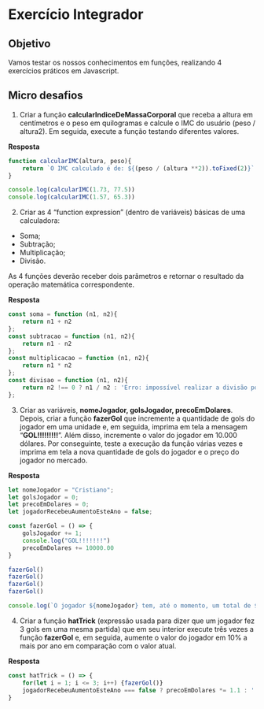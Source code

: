 # Exercício Integrador


## Objetivo

Vamos testar os nossos conhecimentos em funções, realizando 4 exercícios práticos em Javascript.

## Micro desafios

1) Criar a função **calcularIndiceDeMassaCorporal** que receba a altura em centímetros e o peso em quilogramas e calcule o IMC do usuário (peso / altura2).
Em seguida, execute a função testando diferentes valores.


**Resposta**

```js
function calcularIMC(altura, peso){
    return `O IMC calculado é de: ${(peso / (altura **2)).toFixed(2)}`
}

console.log(calcularIMC(1.73, 77.5))
console.log(calcularIMC(1.57, 65.3))
```

2) Criar as 4 “function expression” (dentro de variáveis) básicas de uma calculadora:

* Soma;
* Subtração;
* Multiplicação;
* Divisão.

As 4 funções deverão receber dois parâmetros e retornar o resultado da operação matemática correspondente.


**Resposta**

```js
const soma = function (n1, n2){
    return n1 + n2
};
const subtracao = function (n1, n2){
    return n1 - n2
};
const multiplicacao = function (n1, n2){
    return n1 * n2
};
const divisao = function (n1, n2){
    return n2 !== 0 ? n1 / n2 : 'Erro: impossível realizar a divisão por zero'
};
```

3) Criar as variáveis, **nomeJogador, golsJogador, precoEmDolares**. Depois, criar a função **fazerGol** que incremente a quantidade de gols do jogador em uma unidade e, em seguida, imprima em tela a mensagem “**GOL!!!!!!!!!**”. Além disso, incremente o valor do jogador em 10.000 dólares. Por conseguinte, teste a execução da função várias vezes e imprima em tela a nova quantidade de gols do jogador e o preço do jogador no mercado.


**Resposta**

```js
let nomeJogador = "Cristiano";
let golsJogador = 0;
let precoEmDolares = 0;
let jogadorRecebeuAumentoEsteAno = false;

const fazerGol = () => {
    golsJogador += 1;
    console.log("GOL!!!!!!!")
    precoEmDolares += 10000.00
}

fazerGol()
fazerGol()
fazerGol()
fazerGol()

console.log(`O jogador ${nomeJogador} tem, até o momento, um total de ${golsJogador} gols registrados em seu nome e ele está avaliado em $${(precoEmDolares).toFixed(2)}`)
```

4) Criar a função **hatTrick** (expressão usada para dizer que um jogador fez 3 gols em uma mesma partida) que em seu interior execute três vezes a função **fazerGol** e, em seguida, aumente o valor do jogador em 10% a mais por ano em comparação com o valor atual.


**Resposta**

```js
const hatTrick = () => {
    for(let i = 1; i <= 3; i++) {fazerGol()}
    jogadorRecebeuAumentoEsteAno === false ? precoEmDolares *= 1.1 : ''
}
```